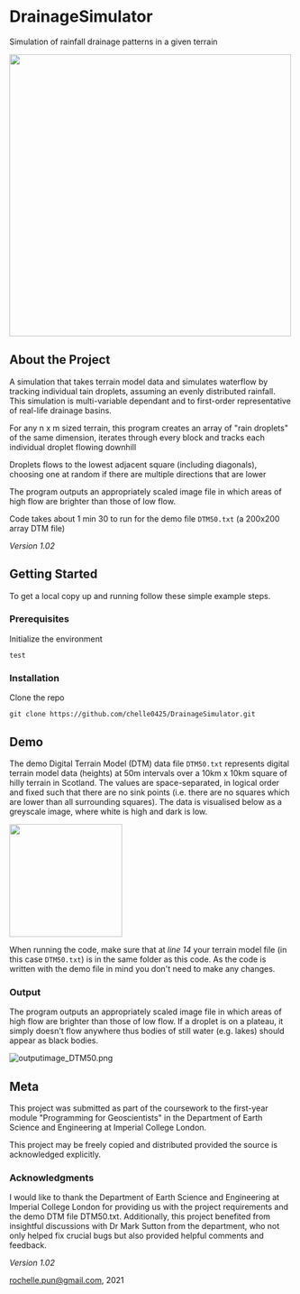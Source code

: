 # DrainageSimulator
Simulation of rainfall drainage patterns in a given terrain

<img src="https://github.com/chelle0425/DrainageSimulator/blob/main/Demo/outputimage_DTM50.png" width="500" />

## About the Project

A simulation that takes terrain model data and simulates waterflow by tracking individual tain droplets, assuming an evenly distributed rainfall. This simulation is multi-variable dependant and to first-order representative of real-life drainage basins.

For any n x m sized terrain, this program creates an array of "rain droplets" of the same dimension, iterates through every block and tracks each individual droplet flowing downhill

Droplets flows to the lowest adjacent square (including diagonals), choosing one at random if there are multiple directions that are lower

The program outputs an appropriately scaled image file in which areas of high flow are brighter than those of low flow.

Code takes about 1 min 30 to run for the demo file `DTM50.txt` (a 200x200 array DTM file)

*Version 1.02*

## Getting Started
To get a local copy up and running follow these simple example steps.

### Prerequisites

Initialize the environment
```
test
```

### Installation

Clone the repo
```
git clone https://github.com/chelle0425/DrainageSimulator.git
```

## Demo

The demo Digital Terrain Model (DTM) data file `DTM50.txt` represents digital terrain model data (heights) at 50m intervals over a 10km x 10km square of hilly terrain in Scotland. The values are space-separated, in logical order and fixed such that there are no sink points (i.e. there are no squares which are lower than all surrounding squares). The data is visualised below as a greyscale image, where white is high and dark is low.

<img src="https://github.com/chelle0425/DrainageSimulator/blob/main/Demo/terrainmodel_DTM50.png" width="200" />

When running the code, make sure that at *line 14* your terrain model file (in this case `DTM50.txt`) is in the same folder as this code. As the code is written with the demo file in mind you don't need to make any changes.

### Output
The program outputs an appropriately scaled image file in which areas of high flow are brighter than those of low flow. If a droplet is on a plateau, it simply doesn't flow anywhere thus bodies of still water (e.g. lakes) should appear as black bodies.

![outputimage_DTM50.png](https://github.com/chelle0425/DrainageSimulator/blob/main/Demo/outputimage_DTM50.png "outputimage_DTM50.png")

## Meta
This project was submitted as part of the coursework to the first-year module "Programming for Geoscientists" in the Department of Earth Science and Engineering at Imperial College London.

This project may be freely copied and distributed provided the source is acknowledged explicitly.

### Acknowledgments 

I would like to thank the Department of Earth Science and Engineering at Imperial College London for providing us with the project requirements and the demo DTM file DTM50.txt. Additionally, this project benefited from insightful discussions with Dr Mark Sutton from the department, who not only helped fix crucial bugs but also provided helpful comments and feedback.

*Version 1.02*

<rochelle.pun@gmail.com>, 2021